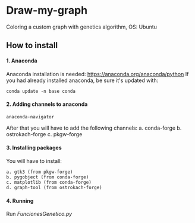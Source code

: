# Draw-my-graph
Coloring a custom graph with genetics algorithm, OS: Ubuntu

## How to install

#### 1. Anaconda
Anaconda installation is needed: https://anaconda.org/anaconda/python
If you had already installed anaconda, be sure it's updated with:
  ```
  conda update -n base conda
  ```

#### 2. Adding channels to anaconda

  ```
  anaconda-navigator
  ```
  
After that you will have to add the following channels:
    a. conda-forge
    b. ostrokach-forge
    c. pkgw-forge
    
#### 3. Installing packages

You will have to install:

    a. gtk3 (from pkgw-forge)
    b. pygobject (from conda-forge)
    c. matplotlib (from conda-forge)
    d. graph-tool (from ostrokach-forge)

#### 4. Running

Run *FuncionesGenetico.py*





